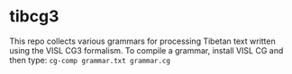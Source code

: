 # tibcg3
This repo collects various grammars for processing Tibetan text written using the VISL CG3 formalism. To compile a grammar, install VISL CG and then type:
```cg-comp grammar.txt grammar.cg```
